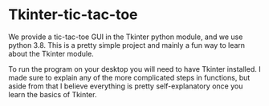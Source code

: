 # Tkinter-tic-tac-toe
We provide a tic-tac-toe GUI in the Tkinter python module, and we use python 3.8.
This is a pretty simple project and mainly a fun way to learn about the Tkinter module.

To run the program on your desktop you will need to have Tkinter installed.  I made sure to explain any of the more complicated steps in functions, 
but aside from that I believe everything is pretty self-explanatory once you learn the basics of Tkinter.  
